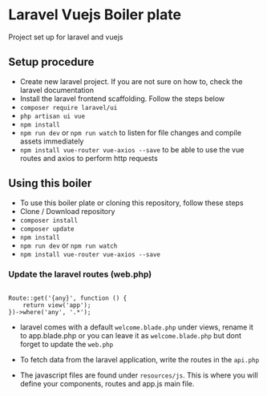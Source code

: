 # Laravel Vuejs Boiler plate
<p>Project set up for laravel and vuejs</p>

## Setup procedure
- Create new laravel project. If you are not sure on how to, check the laravel documentation
- Install the laravel frontend scaffolding. Follow the steps below
- ```composer require laravel/ui```
- ```php artisan ui vue```
- ```npm install```
- ```npm run dev``` or ```npm run watch``` to listen for file changes and compile assets immediately
- ```npm install vue-router vue-axios --save``` to be able to use the vue routes and axios to perform http requests

## Using this boiler
- To use this boiler plate or cloning this repository, follow these steps
- Clone / Download repository
- ```composer install```
- ```composer update```
- ```npm install```
- ```npm run dev``` or ```npm run watch```
- ```npm install vue-router vue-axios --save```

### Update the laravel routes (web.php)
<pre><code>
Route::get('{any}', function () {
    return view('app');
})->where('any', '.*');
</code></pre>
- laravel comes with a default ```welcome.blade.php``` under views, rename it to app.blade.php or you can leave it as ```welcome.blade.php``` but dont forget to update the ```web.php```

- To fetch data from the laravel application, write the routes in the ```api.php```
- The javascript files are found under ```resources/js```. This is where you will define your components, routes and app.js main file.
